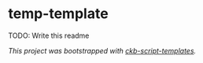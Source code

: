 # temp-template

TODO: Write this readme

_This project was bootstrapped with [ckb-script-templates]._

[ckb-script-templates]: https://github.com/cryptape/ckb-script-templates
